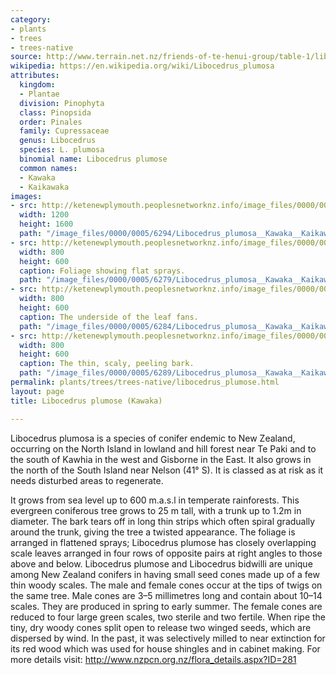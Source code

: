 ```yaml
---
category:
- plants
- trees
- trees-native
source: http://www.terrain.net.nz/friends-of-te-henui-group/table-1/libocedrus-plumose-kawaka.html
wikipedia: https://en.wikipedia.org/wiki/Libocedrus_plumosa
attributes:
  kingdom:
  - Plantae
  division: Pinophyta
  class: Pinopsida
  order: Pinales
  family: Cupressaceae
  genus: Libocedrus
  species: L. plumosa
  binomial name: Libocedrus plumose
  common names:
  - Kawaka
  - Kaikawaka
images:
- src: http://ketenewplymouth.peoplesnetworknz.info/image_files/0000/0005/6294/Libocedrus_plumosa__Kawaka__Kaikawaka.JPG
  width: 1200
  height: 1600
  path: "/image_files/0000/0005/6294/Libocedrus_plumosa__Kawaka__Kaikawaka.JPG"
- src: http://ketenewplymouth.peoplesnetworknz.info/image_files/0000/0005/6279/Libocedrus_plumosa__Kawaka__Kaikawaka-001.JPG
  width: 800
  height: 600
  caption: Foliage showing flat sprays.
  path: "/image_files/0000/0005/6279/Libocedrus_plumosa__Kawaka__Kaikawaka-001.JPG"
- src: http://ketenewplymouth.peoplesnetworknz.info/image_files/0000/0005/6284/Libocedrus_plumosa__Kawaka__Kaikawaka-002.JPG
  width: 800
  height: 600
  caption: The underside of the leaf fans.
  path: "/image_files/0000/0005/6284/Libocedrus_plumosa__Kawaka__Kaikawaka-002.JPG"
- src: http://ketenewplymouth.peoplesnetworknz.info/image_files/0000/0005/6289/Libocedrus_plumosa__Kawaka__Kaikawaka-003.JPG
  width: 800
  height: 600
  caption: The thin, scaly, peeling bark.
  path: "/image_files/0000/0005/6289/Libocedrus_plumosa__Kawaka__Kaikawaka-003.JPG"
permalink: plants/trees/trees-native/libocedrus_plumose.html
layout: page
title: Libocedrus plumose (Kawaka)

---
```

Libocedrus plumosa is a species of conifer endemic to New Zealand, occurring on the North Island in lowland and hill forest near Te Paki and to the south of Kawhia in the west and Gisborne in the East. It also grows in the north of the South Island near Nelson (41° S). It is classed as at risk as it needs disturbed areas to regenerate. 

It grows from sea level up to 600 m.a.s.l in temperate rainforests. This evergreen coniferous tree grows to 25 m tall, with a trunk up to 1.2m in diameter.
The bark tears off in long thin strips which often spiral gradually around the trunk, giving the tree a twisted appearance. The foliage is arranged in flattened sprays; Libocedrus plumose has closely overlapping scale leaves arranged in four rows of opposite pairs at right angles to those above and below.
Libocedrus plumose and Libocedrus bidwilli are unique among New Zealand conifers in having small seed cones made up of a few thin woody scales. The male and female cones occur at the tips of twigs on the same tree. Male cones are 3–5 millimetres long and contain about 10–14 scales. They are produced in spring to early summer.
The female cones are reduced to four large green scales, two sterile and two fertile. When ripe the tiny, dry woody cones split open to release two winged seeds, which are dispersed by wind. 
In the past, it was selectively milled to near extinction for its red wood which was used for house shingles and in cabinet making.
For more details visit: <a href="http://www.nzpcn.org.nz/flora_details.aspx?ID=281" target="_blank">http://www.nzpcn.org.nz/flora_details.aspx?ID=281</a>
